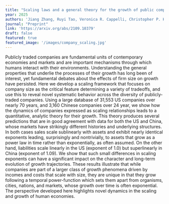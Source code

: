 ```yaml
---
title: "Scaling laws and a general theory for the growth of public companies"
year: 2025
authors: 'Jiang Zhang, Ruyi Tao, Veronica R. Cappelli, Christopher P. Kempes, Marcus J. Hamilton, Geoffrey B. West'
journal: "Preprint"
link: 'https://arxiv.org/abs/2109.10379'
draft: false
featured: true
featured_image: '/images/company_scaling.jpg'
---
```


Publicly traded companies are fundamental units of contemporary economies and markets and are important mechanisms through which humans interact with their environments. Understanding the general properties that underlie the processes of their growth has long been of interest, yet fundamental debates about the effects of firm size on growth have persisted. Here we develop a scaling framework that focuses on company size as the critical feature determining a variety of tradeoffs, and use this to reveal novel systematic behavior across the diversity of publicly-traded companies. Using a large database of 31,553 US companies over nearly 70 years, and 3,160 Chinese companies over 24 year, we show how the dynamics of companies expressed as scaling relationships leads to a quantitative, analytic theory for their growth. This theory produces several predictions that are in good agreement with data for both the US and China, whose markets have strikingly different histories and underlying structures. In both cases sales scale sublinearly with assets and exhibit nearly identical exponents leading, surprisingly and nontrivially, to assets that grow as a power law in time rather than exponentially, as often assumed. On the other hand, liabilities scale linearly in the US (exponent of 1.0) but superlinearly in China (exponent of 1.09). We show that such small differences in scaling exponents can have a significant impact on the character and long-term evolution of growth trajectories. These results illustrate that while companies are part of a larger class
of growth phenomena driven by incomes and costs that scale with size, they are unique in that they grow following a temporal power-function which sets them apart from organisms, cities, nations, and markets, whose growth over time is often exponential. The perspective developed here highlights novel dynamics in the scaling and growth of human economies.